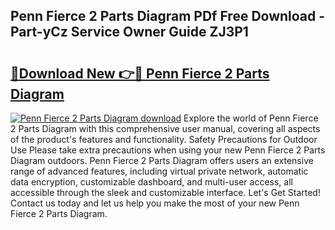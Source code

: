 ## Penn Fierce 2 Parts Diagram PDf Free Download - Part-yCz Service Owner Guide ZJ3P1

# <h2><a href="http://dflaj14.blite.top/?on=Penn+Fierce+2+Parts+Diagram">🔗Download New 👉🔴 Penn Fierce 2 Parts Diagram</a></h2>

[![Penn Fierce 2 Parts Diagram download](https://i.imgur.com/lujVjoI.png)](http://dflaj14.blite.top/?on=Penn+Fierce+2+Parts+Diagram)
Explore the world of Penn Fierce 2 Parts Diagram with this comprehensive user manual, covering all aspects of the product's features and functionality. Safety Precautions for Outdoor Use Please take extra precautions when using your new Penn Fierce 2 Parts Diagram outdoors. Penn Fierce 2 Parts Diagram offers users an extensive range of advanced features, including virtual private network, automatic data encryption, customizable dashboard, and multi-user access, all accessible through the sleek and customizable interface. Let's Get Started! Contact us today and let us help you make the most of your new Penn Fierce 2 Parts Diagram.
